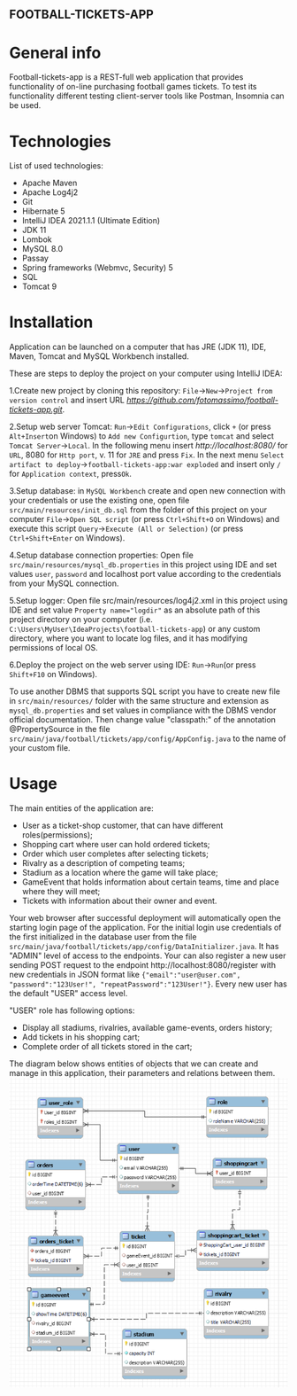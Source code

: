 ## FOOTBALL-TICKETS-APP

# General info
Football-tickets-app is a REST-full web application that provides functionality of on-line purchasing
football games tickets. 
To test its functionality different testing client-server tools like Postman, Insomnia can be used. 

# Technologies
List of used technologies:
* Apache Maven 
* Apache Log4j2  
* Git 
* Hibernate 5  
* IntelliJ IDEA 2021.1.1 (Ultimate Edition)
* JDK 11
* Lombok   
* MySQL 8.0
* Passay  
* Spring frameworks (Webmvc, Security) 5  
* SQL
* Tomcat 9

# Installation
Application can be launched on a computer that has JRE (JDK 11), IDE, Maven, Tomcat and MySQL Workbench
installed.

These are steps to deploy the project on your computer using IntelliJ IDEA:

1.Create new project by cloning this repository: `File`->`New`->`Project from version control` and
insert URL _https://github.com/fotomassimo/football-tickets-app.git_.

2.Setup web server Tomcat: `Run`->`Edit Configurations`, click `+` (or press `Alt+Insert`on Windows) to
`Add new Configurtion`, type `tomcat` and select `Tomcat Server`->`Local`. In the following menu
insert _http://localhost:8080/_ for `URL`, 8080 for `Http port`, v. 11 for `JRE` and press `Fix`.
In the next menu `Select artifact to deploy`->`football-tickets-app:war exploded` and insert only `/`
for `Application context`, press`Ok`.

3.Setup database: in `MySQL Workbench` create and open new connection with your credentials or use
the existing one, open file `src/main/resources/init_db.sql` from the folder of this project
on your computer `File`->`Open SQL script` (or press `Ctrl+Shift+O` on Windows) and execute this
script `Query`->`Execute (All or Selection)` (or press `Ctrl+Shift+Enter` on Windows).

4.Setup database connection properties: Open file `src/main/resources/mysql_db.properties` in this
project using IDE and set values `user`, `password` and localhost port value according to the
credentials from your MySQL connection.

5.Setup logger: Open file src/main/resources/log4j2.xml in this project using IDE and set value 
`Property name="logdir"` as an absolute path of this project directory on your computer 
(i.e. `C:\Users\MyUser\IdeaProjects\football-tickets-app`) or any custom directory, where you want 
to locate log files, and it has modifying permissions of local OS. 

6.Deploy the project on the web server using IDE: `Run`->`Run`(or press `Shift+F10` on Windows).

To use another DBMS that supports SQL script you have to create new file in `src/main/resources/`
folder with the same structure and extension as `mysql_db.properties` and set values in compliance with
the DBMS vendor official documentation. Then change value "classpath:" of the annotation @PropertySource
in the file `src/main/java/football/tickets/app/config/AppConfig.java` to the name of your custom file.

# Usage
The main entities of the application are:
* User as a ticket-shop customer, that can have different roles(permissions);
* Shopping cart where user can hold ordered tickets; 
* Order which user completes after selecting tickets;
* Rivalry as a description of competing teams;
* Stadium as a location where the game will take place;
* GameEvent that holds information about certain teams, time and place where they will meet;
* Tickets with information about their owner and event.

Your web browser after successful deployment will automatically open the starting login page of the
application. For the initial login use credentials of the first initialized in the database user from the file
`src/main/java/football/tickets/app/config/DataInitializer.java`. It has "ADMIN" level of access to the endpoints.
Your can also register a new user sending POST request to the endpoint http://localhost:8080/register with
new credentials in JSON format like `{"email":"user@user.com", "password":"123User!", "repeatPassword":"123User!"}`.
Every new user has the default "USER" access level.  

"USER" role has following options: 
* Display all stadiums, rivalries, available game-events, orders history;
* Add tickets in his shopping cart;
* Complete order of all tickets stored in the cart;
 
The diagram below shows entities of objects that we can create and manage in this
application, their parameters and relations between them.
![img.png](img.png)

